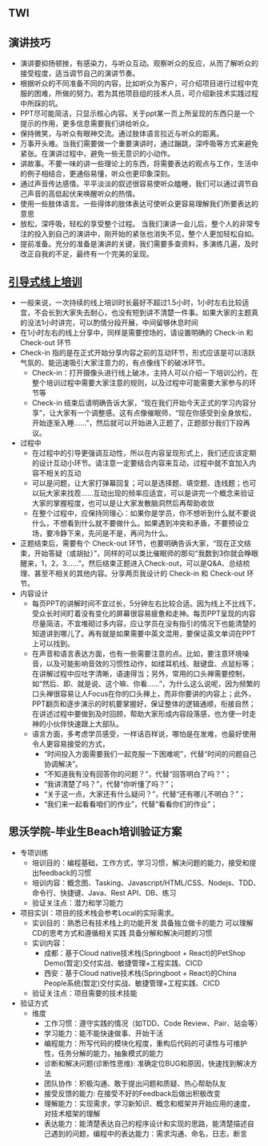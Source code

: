 ## TWI

## 演讲技巧

* 演讲要抑扬顿挫，有感染力，与听众互动。观察听众的反应，从而了解听众的接受程度，适当调节自己的演讲节奏。
* 根据听众的不同准备不同的内容，比如听众为客户，可介绍项目进行过程中克服的困难，所做的努力。若为其他项目组的技术人员，可介绍新技术实践过程中所踩的坑。
* PPT尽可能简洁，只显示核心内容。关于ppt某一页上所呈现的东西只是一个提示的作用，更多信息需要我们讲给听众。
* 保持微笑，与听众有眼神交流。通过肢体语言拉近与听众的距离。
* 万事开头难。当我们需要做一个重要演讲时，通过蹦跳，深呼吸等方式来避免紧张。在演讲过程中，避免一些无意识的小动作。
* 讲故事。不要一味的讲一些理论上的东西，将需要表达的观点与工作，生活中的例子相结合，更通俗易懂，听众也更印象深刻。
* 通过声音传达感情。平平淡淡的叙述很容易使听众瞌睡，我们可以通过调节自己声音的高低起伏来唤醒听众的热情。
* 使用一些肢体语言。一些得体的肢体表达可使听众更容易理解我们所要表达的意思
* 放松，深呼吸，轻松的享受整个过程。 当我们演讲一会儿后，整个人的非常专注的投入到自己的演讲中，刚开始的紧张也消失不见，整个人更加轻松自如。
* 提前准备。充分的准备是演讲的关键，我们需要多查资料，多演练几遍，及时改正自我的不足，最终有一个完美的呈现。

## [引导式线上培训](https://mp.weixin.qq.com/s/Vzbwpskf8nS1PRdoqndXug)

* 一般来说，一次持续的线上培训时长最好不超过1.5小时，1小时左右比较适宜，不会长到大家失去耐心，也没有短到讲不清楚一件事。如果大家的主题真的没法1小时讲完，可以酌情分段开展，中间留够休息时间
* 在1小时左右的线上分享中，同样是需要控场的，请设置明确的 Check-in 和 Check-out 环节
* Check-in 指的是在正式开始分享内容之前的互动环节，形式应该是可以活跃气氛的、能迅速吸引大家注意力的，有点像线下的破冰环节。
  - Check-in：打开摄像头进行线上破冰，主持人可以介绍一下培训公约，在整个培训过程中需要大家注意的规则，以及过程中可能需要大家参与的环节等
  - Check-in 结束后请明确告诉大家，“现在我们开始今天正式的学习内容分享”，让大家有一个调整感。这有点像催眠师，“现在你感受到全身放松，开始逐渐入睡……”，然后就可以开始进入正题了，正题部分我们下段再议。
* 过程中
  - 在过程中的引导更强调互动性，所以在内容呈现形式上，我们还应该定期的设计互动小环节。请注意一定要结合内容来互动，过程中就不宜加入内容不相关的互动
  - 可以是问题，让大家打弹幕回复；可以是选择题、填空题、连线题；也可以玩大家来找茬……互动出现的频率应适宜，可以是讲完一个概念来验证大家的掌握程度，也可以是让大家发散脑洞然后再帮助收敛
  - 在整个过程中，应保持同理心：如果你是学员，你不想听到什么就不要说什么，不想看到什么就不要做什么。如果遇到冲突和矛盾，不要预设立场，要冷静下来，先问是不是，再问为什么。
* 正题结束后，需要有个 Check-out 环节，也要明确告诉大家，“现在正文结束，开始答疑（或胡扯）”，同样的可以类比催眠师的那句“我数到3你就会睁眼醒来，1，2，3……”。然后结束正题进入Check-out，可以是Q&A、总结梳理、甚至不相关的其他内容。分享两页我设计的 Check-in 和 Check-out 环节。
* 内容设计
  - 每页PPT的讲解时间不宜过长，5分钟左右比较合适。因为线上不比线下，受众长时间盯着没有变化的屏幕很容易疲惫和走神。每页PPT呈现的内容尽量简洁，不宜堆砌过多内容，应让学员在没有指引的情况下也能清楚的知道讲到哪儿了。再有就是如果需要中英文混用，要保证英文单词在PPT上可以找到。
  - 在声音和语言表达方面，也有一些需要注意的点。比如，要注意环境噪音，以及可能影响音效的习惯性动作，如缕耳机线、敲键盘、点鼠标等；在讲解过程中应吐字清晰，语速得当；另外，常用的口头禅需要控制，如“然后、即、就是说、这个嘛、你看……”，为什么这么说呢，因为频繁的口头禅很容易让人Focus在你的口头禅上，而非你要讲的内容上；此外，PPT翻页和逐步演示的时机要掌握好，保证整体的逻辑通顺，衔接自然；在讲述过程中要做到及时回顾，帮助大家形成内容段落感，也方便一时走神的小伙伴快速跟上大部队。
  - 语言方面，多考虑学员感受，一样话百样说，哪怕是在发难，也最好使用令人更容易接受的方式，
    + “时间投入方面需要我们一起克服一下困难呢”，代替“时间的问题自己协调解决”。
    + “不知道我有没有回答你的问题？”，代替“回答明白了吗？”；
    + “我讲清楚了吗？”，代替“你听懂了吗？”；
    + “关于这一点，大家还有什么疑问？”，代替“还有哪儿不明白？”；
    + “我们来一起看看咱们的作业”，代替“看看你们的作业”；

## 思沃学院-毕业生Beach培训验证方案

* 专项训练
  - 培训目的：编程基础，工作方式，学习习惯，解决问题的能力，接受和提出feedback的习惯
  - 培训内容：概念图、Tasking、Javascript/HTML/CSS、Nodejs、TDD、命令行、快捷键、Java、Rest API、DB、练习
  - 验证关注点：潜力和学习能力
* 项目实训：项目的技术栈会参考Local的实际需求。
  - 实训目的：熟悉已有技术栈上的功能开发 具备独立做卡的能力 可以理解CD的思考方式和遵循相关实践 具备分解和解决问题的习惯
  - 实训内容：
    + 成都：基于Cloud native技术栈(Springboot + React)的PetShop Demo(暂定)交付实战、敏捷管理+工程实践、CICD
    + 西安：基于Cloud native技术栈(Springboot + React)的China People系统(暂定)交付实战、敏捷管理+工程实践、CICD
  - 验证关注点：项目需要的技术技能
* 验证方式
  - 维度
    + 工作习惯：遵守实践的情况（如TDD、Code Review、Pair、站会等）
    + 学习能力：能不能快速做事、开始干活
    + 编程能力：所写代码的模块化程度，重构后代码的可读性与可维护性，任务分解的能力，抽象模式的能力
    + 诊断和解决问题(诊断性思维): 准确定位BUG和原因，快速找到解决方法
    + 团队协作：积极沟通、敢于提出问题和质疑、热心帮助队友
    + 接受反馈的能力: 在接受不好的Feedback后做出积极改变
    + 理解能力：实现需求，学习新知识、概念和框架并开始应用的速度，对技术框架的理解
    + 表达能力：能清楚表达自己的程序设计和实现的思路，能清楚描述自己遇到的问题，编程中的表达能力：需求沟通、命名，日志，断言
